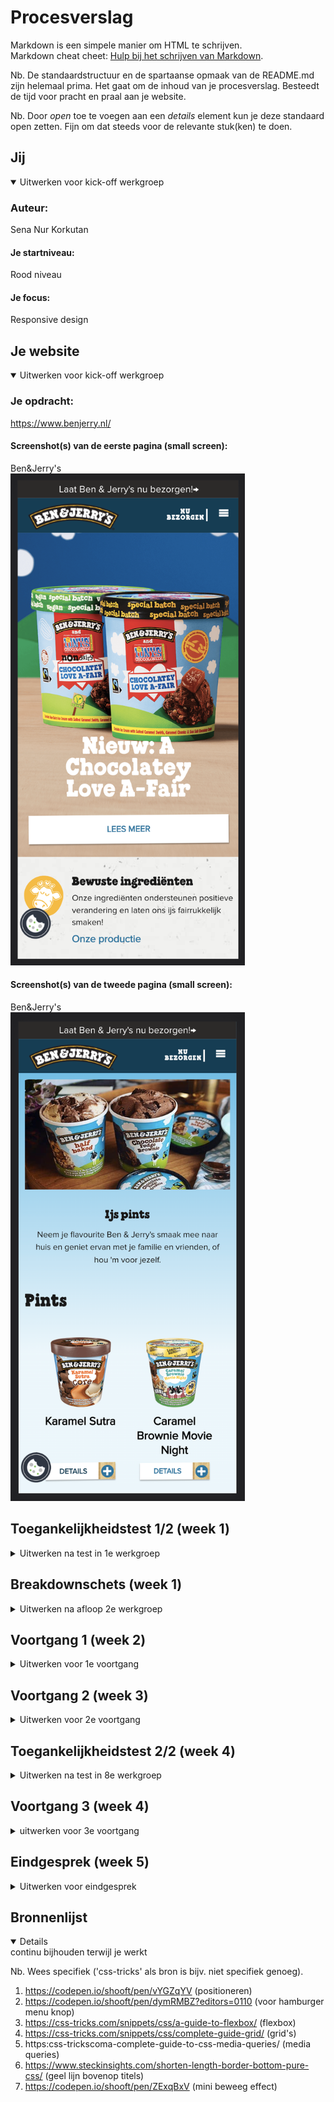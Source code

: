 # Procesverslag
Markdown is een simpele manier om HTML te schrijven.  
Markdown cheat cheet: [Hulp bij het schrijven van Markdown](https://github.com/adam-p/markdown-here/wiki/Markdown-Cheatsheet).

Nb. De standaardstructuur en de spartaanse opmaak van de README.md zijn helemaal prima. Het gaat om de inhoud van je procesverslag. Besteedt de tijd voor pracht en praal aan je website.

Nb. Door *open* toe te voegen aan een *details* element kun je deze standaard open zetten. Fijn om dat steeds voor de relevante stuk(ken) te doen.





## Jij

<details open>
  <summary>Uitwerken voor kick-off werkgroep</summary>

  ### Auteur:
  Sena Nur Korkutan

  #### Je startniveau:
  Rood niveau

  #### Je focus:
  Responsive design
 
</details>





## Je website

<details open>
  <summary>Uitwerken voor kick-off werkgroep</summary>

  ### Je opdracht:
  https://www.benjerry.nl/ 

  #### Screenshot(s) van de eerste pagina (small screen): 
  Ben&Jerry's 
  <br>
  <img src="readme-images/dummy-plaatje.png" width="375px" alt="omschrijving van de pagina">

  #### Screenshot(s) van de tweede pagina (small screen):
  Ben&Jerry's 
  <br>
  <img src="readme-images/benenjerrys.png" width="375px" alt="omschrijving van de pagina">
 
</details>



## Toegankelijkheidstest 1/2 (week 1)

<details>
  <summary>Uitwerken na test in 1e werkgroep</summary>

  ### Bevindingen

  Lijst met je bevindingen die in de test naar voren kwamen:

  
  + Bewegen van knoppen is goed. Omdat je kan begrijpen dat het een knop is.

  + Als je hovert, opent het menu elementen. Het is echt handig.


  - Responsive design is soms traag.

  - Als er zwakke internet connection is, kan foto's niet lekker werken.


  Hier een omschrijving van hoe het opgelost kan worden (met indien nodig afbeeldingen)
  - Ik kan de website responsive maken.
  
  - Ik kan een uitleg over het product schrijven zodat gebruiker de product zou weten als het internet niet lekker is.


  #### Screenreader
  Hier korte omschrijving (met indien nodig afbeeldingen)

  + De lopende volgerde van elementen zijn goed.
  + Elke section heeft een kopje het ziet goed eruit.


  - Sommige elementen (bijv. mail input plek) staan niet in de juiste kategorie.  
  - Bij sommige kategorieen (words, letters, form controls en window spots) werken niet lekker. Mischien komt het door dat wij de VoiceOver functie niet goed kan gebruiken.

  Hier een omschrijving van hoe het opgelost kan worden (met indien nodig afbeeldingen)
  <img src="readme-images/IMG_4168.png" width="375px" alt="screenreader">

  - Het zou handig zijn als ik de semantiek van het html bestand goed maak.


  #### Muis en Toetsenbord 

  Hier korte omschrijving (met indien nodig afbeeldingen)

  
  - Site is duidelijk en beeindigd snel omdat er veel foto's staan.
  - Het is echt makkelijk te volgen en werkt lekker met toetsenbord.


  - Soms linkjes van menubalk is irritant.
  
  

  Hier een omschrijving van hoe het opgelost kan worden (met indien nodig afbeeldingen)
  -Bij menubalk kan gebruiker altijd skippen met klikken in een andere plek. Wij kunnen de site niet helemaal veranderen.

  #### Motoriek (shocks, elastiekjes)
  Hier korte omschrijving (met indien nodig afbeeldingen)

  
  + Knoppen zijn groot. Dus er was niet een probleem met klikken van knoppen.
  + Bij scrollen was het ook niet een probleem.


  - Er was een linkje een beetje moeilijk te kunnen klikken.
  - Het doet pijn.

  Hier een omschrijving van hoe het opgelost kan worden (met indien nodig afbeeldingen)
  - Ik kan die linkje misschien in een knop zetten of de klikbare plek (padding of margin) vergroten zonder borders.
  


  #### Visueel (brillen, contrast, kleurenblind, dark/light). 
  Hier korte omschrijving (met indien nodig afbeeldingen)

  
  + De website ziet brillen met klueren (gele bril, bril met zwarte puntje etc.) goed eruit en werkt probleemloos.
  + De website ziet met andere brillen beetje moeilijk maar wel nog steeds leesbaar.
  + Er is geen probleem met zien van belangrijke elementen bij kleurblind.


  - Met de sterke blur bril kan de gebruiker bijna niks te zien. Ook is het heel moeilijk het muis te vinden.
  - Met blur bril en bril met puntje is alles moeilijk te zien. Kopjes en subkopjes kun je wel lezen maar teksten niet.
  - Het is niet mogelik de taal knop te zien in paar van de kleurbliinden modus. 
  - In de laatste kleurblind modus kan de gebruiker niet makkelijk weten dat een link een link is. Omdat er geen kleur. (In de site word gebruik maken van de kleuren om gebruiker laten te zien dat het een linkje is. Maar voor kleurblinden werkte het gewoon niet lekker.)
  
  Hier een omschrijving van hoe het opgelost kan worden (met indien nodig afbeeldingen)
  - Ik kan misschien koppen nog groter of dikker doen.
  - Ik kan de linkjes een klein animatie toevoegen zodat kleurblinden mogen ook weten dat het een linkje is.
  - Ik kan de taal knop veranderen met wereld icoontje of  met een tekstje dat laten zien welke taal het is.


</details>



## Breakdownschets (week 1)

<details>
  <summary>Uitwerken na afloop 2e werkgroep</summary>

  ### de hele pagina: 
  <img src="readme-images/hele-pagina.png" width="375px" alt="breakdown van de hele pagina">

  ### dynamisch deel (bijv menu): 
  <img src="readme-images/breakdown-2.png" width="375px" alt="breakdown van een dynamisch deel">

  ### wellicht nog een dynamisch deel (bijv filter): 
  <img src="readme-images/breakdown-3.png" width="375px" alt="breakdown van nog een dynamisch deel">

</details>





## Voortgang 1 (week 2)

<details>
  <summary>Uitwerken voor 1e voortgang</summary>

  ### Stand van zaken
  Hier dit ging goed & dit was lastig (neem ook screenshots op van delen van je website en code)

  - Sticky header
  - Ik had geen html-document met een semantische correcte html-layout. Tijdens het gesprek hebben we het samen geanalyseerd en geleerd hoe het moet. (Ik heb helaas geen screenshots omdat ik alles in de gesprek verander.)
  - Ik had geen css dus wij praten niet erover.


  ### Agenda voor meeting
  -- Eerste week hebben we de meeting met onze groepjes niet gedaan. Wij hebben alleen voortgang gesprek met Sanne gedaan.

  | student 1      | student 2          | student 3    | student 4        |
  | ---            | ---                | ---          | ---              |
  | dit bespreken  | en dit             | en ik dit    | en dan ik dat    |
  | en dat ook nog | dit als er tijd is | nog een punt | dit wil ik zeker |
  | ...            | ...                | ...          | ...              |


  ### Verslag van meeting
  Hier na afloop snel de uitkomsten van de meeting vastleggen

  - Ik moet dingen verbeteren op <head> (personaal informatie toevoegen)
  - Section begint altijd met een titel. Als het niet zo is, voeg een aria-label toe.
  - Article is ook een speciale section.
  - Maak een goede html. Dan kan je met css dingen verbeteren. (bijv. uppercase maken en semantische goed html elementen omdraaien)
  - Als main heeft geen titel, maak een titel. Daarna kan je hem in css wegsturen.
  - Soms ul li werkt beter dan paar sections. Kijk goed naar de situatie.
  - Article moet betekenisvol zijn.
  - Ik heb handige shortcuts geleerd.

</details>





## Voortgang 2 (week 3)

<details>
  <summary>Uitwerken voor 2e voortgang</summary>

  ### Stand van zaken
  hier dit ging goed & dit was lastig (neem ook screenshots op van delen van je website en code)

  Wat ik wil vragen?
  - In inspector kan ik alleen “main” zien. Het is niet mogelijk om andere elementen te zien. Ik wil ook de elementen binnen main kijken doordat ik weet wat ik niet goed deed. Maar het is nu niet moeglijk.
  - Wat is de handigste manier om h2 en leer meer knop onder elkaar te zetten op img.
  - Hamburger menu kruisje werkt niet.
  - Img tussen twee sections werkt niet lekker. (Bijna 3 uur bezig maar het lukte bij mij niet)
  - Derde section grid h3 center maken 
  - Wat is de minimale en maximale scherm size tijdens gesprek testen?
  - Lees meer knop responsive maken (ik heb nowrap probeert maar het lukte niet.)



  ### Agenda voor meeting
  Vrijdag om 10 uur
  
  | Laura      | Idelene         | Mohini  | Shanine     | Shani |
  | ---            | ---                | ---          | ---              | --- |
  | Animatie | Positionering    | Responsiveness en de @media tag            | Wanneer wel classes    |  pseudo elementen  |
  | En hoe het zit met de 2e pagina.  | Alt labels  | Stijlen van forms | Element dat vershuift als je scrolt |
  | ...            | ...                | En het hamburgermenu      | ...              | ...            |

  ### Verslag van meeting
  Hier na afloop snel de uitkomsten van de meeting vastleggen

  - Ik krijg geen hulp omdat er geen tijd blijft voor mij.
  - Ik studeerde mezelf tijdens gesprek, omdat de problemen van anderen niet relevant van mijn problemen.


</details>





## Toegankelijkheidstest 2/2 (week 4)

<details>
  <summary>Uitwerken na test in 8e werkgroep</summary>

  ### Bevindingen

  Lijst met je bevindingen die in de test naar voren kwamen (geef ook aan wat er verbeterd is): 

  + Knoppen en linken zijn wel klikbaar. Verander ze niet. (vanuit parkinson test)

  + Titels zijn goed bij screen reader

  + Het lukt bij meeste brillen

  + Elastiek is wel makkelijk te gebruiken

  + Accesbilty kleuren lukt en eigenlijk zien ze mooi eruit sommige van ze. (kleur test van chrome)



  
  - Hamburger menu is items niet leesbaar (gemaakt)
    - Nu is het mogelijk te lezen. Het kwam door kleuren. 

  - Paar woord fouten (gemaakt)
  
  - Elementen binnen hamburger menu is leesbaar/mogelijk te tabben.
    - Ik probeer het probleem heel lang te oplossen maar ik kon het niet oplossen. Daarom ga ik door met andere stylingen.

  - Bij blur mode is het niet makkelijk te lezen. Misschien nog grote letters? (gemaakt)
    - Vierde section <p> mag nog groeter worden 
      - Het lijkt me handig consistent te blijven binnen website. Daarom heb ik het niet verandert.
  
  - Tab leest niet <a> van vierde section. (gemaakt)



  #### Screenreader
  Hier korte omschrijving (met indien nodig afbeeldingen)

  Hier een omschrijving van hoe het opgelost kan worden (met indien nodig afbeeldingen)


  #### Muis en Toetsenbord 
  Hier korte omschrijving (met indien nodig afbeeldingen)

  Hier een omschrijving van hoe het opgelost kan worden (met indien nodig afbeeldingen)


  #### Motoriek (shocks, elastiekjes)
  Hier korte omschrijving (met indien nodig afbeeldingen)

  Hier een omschrijving van hoe het opgelost kan worden (met indien nodig afbeeldingen)


  #### Visueel (brillen, contrast, kleurenblind, dark/light). 
  Hier korte omschrijving (met indien nodig afbeeldingen)

  Hier een omschrijving van hoe het opgelost kan worden (met indien nodig afbeeldingen)

</details>





## Voortgang 3 (week 4)

<details>
  <summary>uitwerken voor 3e voortgang</summary>

  ### Stand van zaken
  hier dit ging goed & dit was lastig (neem ook screenshots op van delen van je website en code)


  ### Agenda voor meeting
  samen met je groepje opstellen

  | student 1      | student 2          | student 3    | student 4        |
  | ---            | ---                | ---          | ---              |
  | dit bespreken  | en dit             | en ik dit    | en dan ik dat    |
  | en dat ook nog | dit als er tijd is | nog een punt | dit wil ik zeker |
  | ...            | ...                | ...          | ...              |


  ### Verslag van meeting
  hier na afloop snel de uitkomsten van de meeting vastleggen

  - punt 1
  - punt 2
  - nog een punt
  - ...

</details>





## Eindgesprek (week 5)

<details>
  <summary>Uitwerken voor eindgesprek</summary>

  ### Je uitkomst - karakteristiek screenshots:
  <img src="readme-images/dummy-plaatje.jpg" width="375px" alt="uitomst opdracht 1">


  ### Dit ging goed/Heb ik geleerd: 
  Korte omschrijving met plaatjes

  <img src="readme-images/dummy-plaatje.jpg" width="375px" alt="top">


  ### Dit was lastig/Is niet gelukt:
  Korte omschrijving met plaatjes

  <img src="readme-images/dummy-plaatje.jpg" width="375px" alt="bummer">
</details>





## Bronnenlijst

<details open>
  <summary>continu bijhouden terwijl je werkt</summary>

  Nb. Wees specifiek ('css-tricks' als bron is bijv. niet specifiek genoeg).

  1. https://codepen.io/shooft/pen/vYGZqYV (positioneren)
  2. https://codepen.io/shooft/pen/dymRMBZ?editors=0110 (voor hamburger menu knop)
  3. https://css-tricks.com/snippets/css/a-guide-to-flexbox/ (flexbox)
  4. https://css-tricks.com/snippets/css/complete-guide-grid/ (grid's)
  5. https:css-trickscoma-complete-guide-to-css-media-queries/ (media queries)
  6. https://www.steckinsights.com/shorten-length-border-bottom-pure-css/ (geel lijn bovenop titels)
  7. https://codepen.io/shooft/pen/ZExqBxV (mini beweeg effect)


</details>